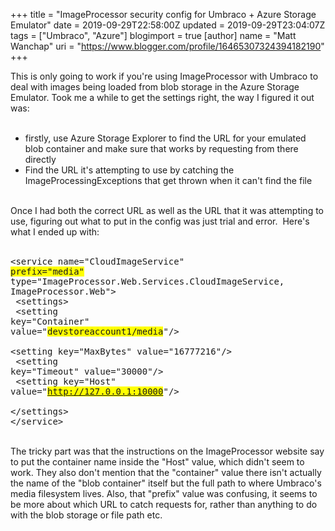 +++
title = "ImageProcessor security config for Umbraco + Azure Storage Emulator"
date = 2019-09-29T22:58:00Z
updated = 2019-09-29T23:04:07Z
tags = ["Umbraco", "Azure"]
blogimport = true 
[author]
	name = "Matt Wanchap"
	uri = "https://www.blogger.com/profile/16465307324394182190"
+++

This is only going to work if you're using ImageProcessor with Umbraco to deal with images being loaded from blob storage in the Azure Storage Emulator. Took me a while to get the settings right, the way I figured it out was:<br /><br /><ul><li>firstly, use Azure Storage Explorer to find the URL for your emulated blob container and make sure that works by requesting from there directly</li><li>Find the URL it's attempting to use by catching the ImageProcessingExceptions that get thrown when it can't find the file</li></ul><br />Once I had both the correct URL as well as the URL that it was attempting to use, figuring out what to put in the config was just trial and error.&nbsp; Here's what I ended up with:<br /><br /><pre>&lt;service name="CloudImageService" <span style="background-color: yellow;">prefix="media"</span> type="ImageProcessor.Web.Services.CloudImageService, ImageProcessor.Web"&gt;<br />    &lt;settings&gt;<br />        &lt;setting key="Container" value="<span style="background-color: yellow;">devstoreaccount1/media</span>"/&gt;<br />        &lt;setting key="MaxBytes" value="16777216"/&gt;<br />        &lt;setting key="Timeout" value="30000"/&gt;<br />        &lt;setting key="Host" value="<span style="background-color: yellow;">http://127.0.0.1:10000</span>"/&gt;<br />    &lt;/settings&gt;<br />&lt;/service&gt;<br /></pre><br />The tricky part was that the instructions on the ImageProcessor website say to put the container name inside the "Host" value, which didn't seem to work. They also don't mention that the "container" value there isn't actually the name of the "blob container" itself but the full path to where Umbraco's media filesystem lives. Also, that "prefix" value was confusing, it seems to be more about which URL to catch requests for, rather than anything to do with the blob storage or file path etc.
